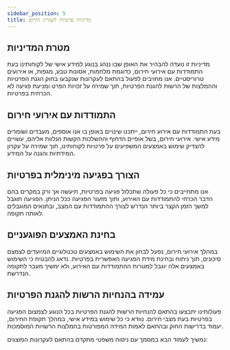 ```yaml
---
sidebar_position: 5
title: מדיניות פרטיות לשגרת חירום
---
```



## **מטרת המדיניות**
מדיניות זו נועדה להבהיר את האופן שבו ננהג בנוגע למידע אישי של לקוחותינו בעת התמודדות עם אירועי חירום, כדוגמת מלחמות, אסונות טבע, מגפות, או אירועים טרוריסטיים. אנו מחויבים לפעול בהתאם לעקרונות שנקבעו בחוק הגנת הפרטיות וההמלצות של הרשות להגנת הפרטיות, תוך שמירה על זכויות הפרט ומניעת פגיעה לא הכרחית בפרטיות.

##  **התמודדות עם אירועי חירום**
בעת התמודדות עם אירוע חירום, ייתכנו שינויים באופן בו אנו אוספים, מעבדים ושומרים מידע אישי. אירועי חירום, בשל אופיים הדחוף וההשלכות הקשות הנלוות אליהם, עשויים להצדיק שימוש באמצעים המשפיעים על פרטיות לקוחותינו, תוך שמירה על עקרון המידתיות והגנה על המידע.

## **הצורך בפגיעה מינימלית בפרטיות**
אנו מתחייבים כי כל פעולה שתכלול פגיעה בפרטיות, תיעשה אך ורק במקרים בהם הדבר הכרחי להתמודדות עם האירוע, ותוך מזעור הפגיעה ככל הניתן. הפגיעה תוגבל למשך הזמן הקצר ביותר הנדרש לצורך ההתמודדות עם המצב, ובתנאים המוגבלים לאותה תקופה.

## **בחינת האמצעים הפוגעניים**
במהלך אירועי חירום, נפעל לבחון את השימוש באמצעים טכנולוגיים המיועדים לצמצם סיכונים, תוך ניתוח ובחינת מידת הפגיעה האפשרית בפרטיות. נדאג להבטיח כי השימוש באמצעים אלה יוגבל למטרות ההתמודדות עם האירוע, ולא ימשיך מעבר לתקופה הנדרשת.

## **עמידה בהנחיות הרשות להגנת הפרטיות**
פעולותינו יתבצעו בהתאם להנחיות הרשות להגנת הפרטיות בכל הנוגע לצמצום הפגיעה בפרטיות בעת מצבי חירום. נוודא כי כל שימוש במידע אישי, במהלך תקופת החירום, יעמוד בדרישות החוק ובהתאם לאמות המידה המפורטות בהמלצות הרשויות המוסמכות.











נמשיך לעמוד הבא במסמך עם ניסוח משפטי מתקדם בהתאם לעקרונות המוצגים:











